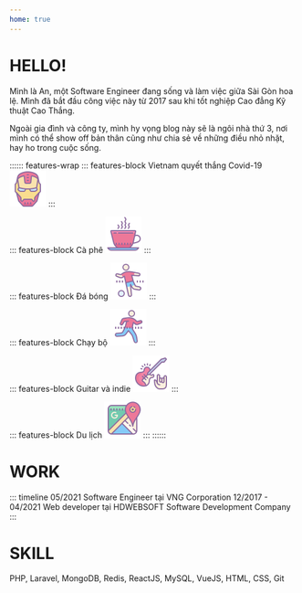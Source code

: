 ```yaml
---
home: true
---
```


# HELLO!
Mình là An, một Software Engineer đang sống và làm việc giữa Sài Gòn hoa lệ.
Mình đã bắt đầu công việc này từ 2017 sau khi tốt nghiệp Cao đẳng Kỹ thuật Cao Thắng.

Ngoài gia đình và công ty, mình hy vọng blog này sẽ là ngôi nhà thứ 3, nơi mình có thể show off bản thân cũng như chia sẻ về những điều nhỏ nhặt, hay ho trong cuộc sống.

:::::: features-wrap
::: features-block Vietnam quyết thắng Covid-19
![ironman](/images/hobbies/iron-man.png)
:::

::: features-block Cà phê
![cafe](/images/hobbies/cafe.png)
:::

::: features-block Đá bóng
![soccer](/images/hobbies/soccer.png)
:::

::: features-block Chạy bộ
![running](/images/hobbies/running.png)
:::

::: features-block Guitar và indie
![music](/images/hobbies/rock-music.png)
:::

::: features-block Du lịch
![maps](/images/hobbies/google-maps.png)
:::
::::::

# WORK
::: timeline
05/2021
Software Engineer tại VNG Corporation
12/2017 - 04/2021
Web developer tại HDWEBSOFT Software Development Company
:::

# SKILL
PHP,
Laravel,
MongoDB,
Redis,
ReactJS,
MySQL,
VueJS,
HTML,
CSS,
Git
